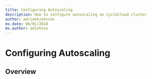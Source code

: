 ```yaml
---
title: Configuring Autoscaling
description: How to configure autoscaling on CycleCloud cluster
author: adriankjohnson
ms.date: 08/01/2018
ms.author: adjohnso
---
```


# Configuring Autoscaling

## Overview


